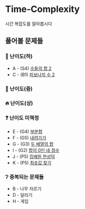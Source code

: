 # Time-Complexity
시간 복잡도를 알아봅시다

## 풀어볼 문제들

### 🍉 난이도(하)
+ A - (S4) [수들의 합 2](https://www.acmicpc.net/problem/2003)
+ C - (B1) [피보나치 수 2](https://www.acmicpc.net/problem/2748)

### 🌲 난이도(중)
### 🔥 난이도(상)

### ❓ 난이도 미책정


+ E - (G4) [부분합](https://www.acmicpc.net/problem/1806)
+ F - (G5) [내려가기](https://www.acmicpc.net/problem/2096)
+ G - (G3) [두 배열의 합](https://www.acmicpc.net/problem/2143)
+ I - (G2) [합이 0인 네 정수](https://www.acmicpc.net/problem/7453)
+ J - (P5) [집배원 한상덕](https://www.acmicpc.net/problem/2842)
+ K - (P5) [최솟값 찾기](https://www.acmicpc.net/problem/11003)


### :grey_question: 중복되는 문제들
+ B - 나무 자르기
+ D - 달리기
+ H - 게임
